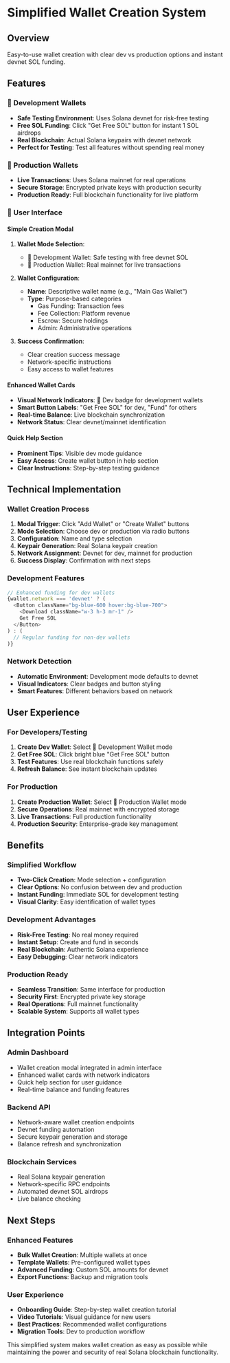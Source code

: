 # Simplified Wallet Creation System

## Overview
Easy-to-use wallet creation with clear dev vs production options and instant devnet SOL funding.

## Features

### 🧪 Development Wallets
- **Safe Testing Environment**: Uses Solana devnet for risk-free testing
- **Free SOL Funding**: Click "Get Free SOL" button for instant 1 SOL airdrops
- **Real Blockchain**: Actual Solana keypairs with devnet network
- **Perfect for Testing**: Test all features without spending real money

### 🚀 Production Wallets  
- **Live Transactions**: Uses Solana mainnet for real operations
- **Secure Storage**: Encrypted private keys with production security
- **Production Ready**: Full blockchain functionality for live platform

### 📱 User Interface

#### Simple Creation Modal
1. **Wallet Mode Selection**:
   - 🧪 Development Wallet: Safe testing with free devnet SOL
   - 🚀 Production Wallet: Real mainnet for live transactions

2. **Wallet Configuration**:
   - **Name**: Descriptive wallet name (e.g., "Main Gas Wallet")
   - **Type**: Purpose-based categories
     - Gas Funding: Transaction fees
     - Fee Collection: Platform revenue
     - Escrow: Secure holdings
     - Admin: Administrative operations

3. **Success Confirmation**:
   - Clear creation success message
   - Network-specific instructions
   - Easy access to wallet features

#### Enhanced Wallet Cards
- **Visual Network Indicators**: 🧪 Dev badge for development wallets
- **Smart Button Labels**: "Get Free SOL" for dev, "Fund" for others
- **Real-time Balance**: Live blockchain synchronization
- **Network Status**: Clear devnet/mainnet identification

#### Quick Help Section
- **Prominent Tips**: Visible dev mode guidance
- **Easy Access**: Create wallet button in help section
- **Clear Instructions**: Step-by-step testing guidance

## Technical Implementation

### Wallet Creation Process
1. **Modal Trigger**: Click "Add Wallet" or "Create Wallet" buttons
2. **Mode Selection**: Choose dev or production via radio buttons
3. **Configuration**: Name and type selection
4. **Keypair Generation**: Real Solana keypair creation
5. **Network Assignment**: Devnet for dev, mainnet for production
6. **Success Display**: Confirmation with next steps

### Development Features
```typescript
// Enhanced funding for dev wallets
{wallet.network === 'devnet' ? (
  <Button className="bg-blue-600 hover:bg-blue-700">
    <Download className="w-3 h-3 mr-1" />
    Get Free SOL
  </Button>
) : (
  // Regular funding for non-dev wallets
)}
```

### Network Detection
- **Automatic Environment**: Development mode defaults to devnet
- **Visual Indicators**: Clear badges and button styling
- **Smart Features**: Different behaviors based on network

## User Experience

### For Developers/Testing
1. **Create Dev Wallet**: Select 🧪 Development Wallet mode
2. **Get Free SOL**: Click bright blue "Get Free SOL" button
3. **Test Features**: Use real blockchain functions safely
4. **Refresh Balance**: See instant blockchain updates

### For Production
1. **Create Production Wallet**: Select 🚀 Production Wallet mode
2. **Secure Operations**: Real mainnet with encrypted storage
3. **Live Transactions**: Full production functionality
4. **Production Security**: Enterprise-grade key management

## Benefits

### Simplified Workflow
- **Two-Click Creation**: Mode selection + configuration
- **Clear Options**: No confusion between dev and production
- **Instant Funding**: Immediate SOL for development testing
- **Visual Clarity**: Easy identification of wallet types

### Development Advantages
- **Risk-Free Testing**: No real money required
- **Instant Setup**: Create and fund in seconds
- **Real Blockchain**: Authentic Solana experience
- **Easy Debugging**: Clear network indicators

### Production Ready
- **Seamless Transition**: Same interface for production
- **Security First**: Encrypted private key storage
- **Real Operations**: Full mainnet functionality
- **Scalable System**: Supports all wallet types

## Integration Points

### Admin Dashboard
- Wallet creation modal integrated in admin interface
- Enhanced wallet cards with network indicators
- Quick help section for user guidance
- Real-time balance and funding features

### Backend API
- Network-aware wallet creation endpoints
- Devnet funding automation
- Secure keypair generation and storage
- Balance refresh and synchronization

### Blockchain Services
- Real Solana keypair generation
- Network-specific RPC endpoints
- Automated devnet SOL airdrops
- Live balance checking

## Next Steps

### Enhanced Features
- **Bulk Wallet Creation**: Multiple wallets at once
- **Template Wallets**: Pre-configured wallet types
- **Advanced Funding**: Custom SOL amounts for devnet
- **Export Functions**: Backup and migration tools

### User Experience
- **Onboarding Guide**: Step-by-step wallet creation tutorial
- **Video Tutorials**: Visual guidance for new users
- **Best Practices**: Recommended wallet configurations
- **Migration Tools**: Dev to production workflow

This simplified system makes wallet creation as easy as possible while maintaining the power and security of real Solana blockchain functionality.
